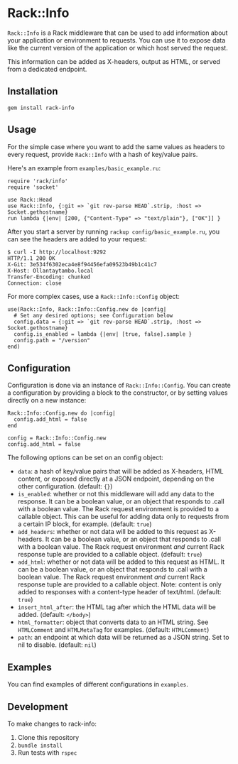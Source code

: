 # Rack::Info

`Rack::Info` is a Rack middleware that can be used to add information about your application or environment to requests. You can use it to expose data like the current version of the application or which host served the request.

This information can be added as X-headers, output as HTML, or served from a dedicated endpoint.

## Installation

```
gem install rack-info
```

## Usage

For the simple case where you want to add the same values as headers to every request, provide `Rack::Info` with a hash of key/value pairs.

Here's an example from `examples/basic_example.ru`:
```
require 'rack/info'
require 'socket'

use Rack::Head
use Rack::Info, {:git => `git rev-parse HEAD`.strip, :host => Socket.gethostname}
run lambda {|env| [200, {"Content-Type" => "text/plain"}, ["OK"]] }
```

After you start a server by running `rackup config/basic_example.ru`, you can see the headers are added to your request:

```
$ curl -I http://localhost:9292
HTTP/1.1 200 OK
X-Git: 3e534f6302eca4e8f94456efa09523b49b1c41c7
X-Host: Ollantaytambo.local
Transfer-Encoding: chunked
Connection: close
```

For more complex cases, use a `Rack::Info::Config` object:

```
use(Rack::Info, Rack::Info::Config.new do |config|
  # Set any desired options; see Configuration below
  config.data = {:git => `git rev-parse HEAD`.strip, :host => Socket.gethostname}
  config.is_enabled = lambda {|env| [true, false].sample }
  config.path = "/version"
end)
```

## Configuration

Configuration is done via an instance of `Rack::Info::Config`. You can create a configuration by providing a block to the constructor, or by setting values directly on a new instance:

```
Rack::Info::Config.new do |config|
  config.add_html = false
end

config = Rack::Info::Config.new
config.add_html = false
```

The following options can be set on an config object:

- `data`: a hash of key/value pairs that will be added as X-headers, HTML content, or exposed directly at a JSON endpoint, depending on the other configuration. (default: `{}`)
- `is_enabled`: whether or not this middleware will add any data to the response. It can be a boolean value, or an object that responds to .call with a boolean value. The Rack request environment is provided to a callable object. This can be useful for adding data only to requests from a certain IP block, for example. (default: `true`)
- `add_headers`: whether or not data will be added to this request as X-headers. It can be a boolean value, or an object that responds to .call with a boolean value. The Rack request environment _and_ current Rack response tuple are provided to a callable object. (default: `true`)
- `add_html`: whether or not data will be added to this request as HTML. It can be a boolean value, or an object that responds to .call with a boolean value. The Rack request environment *and* current Rack response tuple are provided to a callable object. Note: content is only added to responses with a content-type header of text/html. (default: `true`)
- `insert_html_after`: the HTML tag after which the HTML data will be added. (default: `</body>`)
- `html_formatter`: object that converts data to an HTML string. See `HTMLComment` and `HTMLMetaTag` for examples. (default: `HTMLComment`)
- `path`: an endpoint at which data will be returned as a JSON string. Set to nil to disable. (default: `nil`)

## Examples

You can find examples of different configurations in `examples`.

## Development

To make changes to rack-info:

1. Clone this repository
2. `bundle install`
3. Run tests with `rspec`
